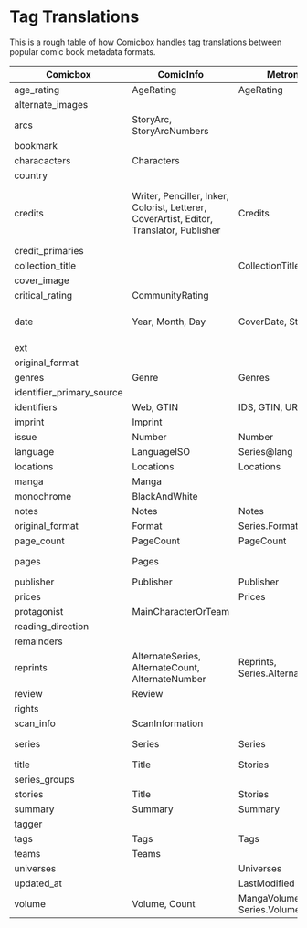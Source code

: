# Tag Translations

This is a rough table of how Comicbox handles tag translations between popular
comic book metadata formats.

| Comicbox                  | ComicInfo                                                                                | MetronInfo                        | ComicBookInfo                                                             | CoMet             |
| ------------------------- | ---------------------------------------------------------------------------------------- | --------------------------------- | ------------------------------------------------------------------------- | ----------------- |
| age_rating                | AgeRating                                                                                | AgeRating                         |                                                                           |
| alternate_images          |                                                                                          |                                   |                                                                           |
| arcs                      | StoryArc, StoryArcNumbers                                                                |
| bookmark                  |                                                                                          |                                   |                                                                           | lastMark          |
| characacters              | Characters                                                                               |                                   |                                                                           | character         |
| country                   |                                                                                          |                                   | country                                                                   |
| credits                   | Writer, Penciller, Inker, Colorist, Letterer, CoverArtist, Editor, Translator, Publisher | Credits                           | colorist, coverDesigner, creator, editor, inker, letter, penciller writer |
| credit_primaries          |
| collection_title          |                                                                                          | CollectionTitle                   |
| cover_image               |                                                                                          |                                   |                                                                           | coverImage        |
| critical_rating           | CommunityRating                                                                          |                                   | rating                                                                    | rating            |
| date                      | Year, Month, Day                                                                         | CoverDate, StoreDate              | publicationDay, publicationMonth, publicationYear                         | date              |
| ext                       |
| original_format           |
| genres                    | Genre                                                                                    | Genres                            | genre                                                                     | genre             |
| identifier_primary_source |
| identifiers               | Web, GTIN                                                                                | IDS, GTIN, URLs                   | identifier                                                                |
| imprint                   | Imprint                                                                                  |                                   | Publisher.Imprint                                                         |
| issue                     | Number                                                                                   | Number                            | issue                                                                     | issue             |
| language                  | LanguageISO                                                                              | Series@lang                       |                                                                           | language          |
| locations                 | Locations                                                                                | Locations                         |
| manga                     | Manga                                                                                    |
| monochrome                | BlackAndWhite                                                                            |
| notes                     | Notes                                                                                    | Notes                             |
| original_format           | Format                                                                                   | Series.Format                     |
| page_count                | PageCount                                                                                | PageCount                         |
| pages                     | Pages                                                                                    |                                   | pages                                                                     | pages, coverImage |
| publisher                 | Publisher                                                                                | Publisher                         | publisher                                                                 | publisher         |
| prices                    |                                                                                          | Prices                            |                                                                           | price             |
| protagonist               | MainCharacterOrTeam                                                                      |
| reading_direction         |                                                                                          |                                   |                                                                           | readingDirection  |
| remainders                |
| reprints                  | AlternateSeries, AlternateCount, AlternateNumber                                         | Reprints, Series.AlternativeNames | isVersionOf                                                               |
| review                    | Review                                                                                   |
| rights                    |                                                                                          |                                   |                                                                           | rights            |
| scan_info                 | ScanInformation                                                                          |
| series                    | Series                                                                                   | Series                            | series, numberOfVolumes                                                   | series            |
| title                     | Title                                                                                    | Stories                           | title                                                                     | title             |
| series_groups             |
| stories                   | Title                                                                                    | Stories                           | title                                                                     | title             |
| summary                   | Summary                                                                                  | Summary                           | comments                                                                  |
| tagger                    |                                                                                          |                                   |                                                                           |
| tags                      | Tags                                                                                     | Tags                              | tags                                                                      |
| teams                     | Teams                                                                                    |
| universes                 |                                                                                          | Universes                         |
| updated_at                |                                                                                          | LastModified                      | lastModified                                                              |
| volume                    | Volume, Count                                                                            | MangaVolume, Series.Volume        | volume, numberOfIssues                                                    | volume            |
